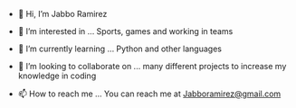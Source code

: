 - 👋 Hi, I’m Jabbo Ramirez

- 👀 I’m interested in ...
Sports, games and working in teams

- 🌱 I’m currently learning ...
Python and other languages

- 💞️ I’m looking to collaborate on ...
many different projects to increase my knowledge in coding

- 📫 How to reach me ...
You can reach me at Jabboramirez@gmail.com

<!---
JabboRamirez/JabboRamirez is a ✨ special ✨ repository because its `README.md` (this file) appears on your GitHub profile.
You can click the Preview link to take a look at your changes.
--->
